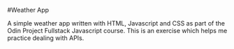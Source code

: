 #Weather App

A simple weather app written with HTML, Javascript and CSS as part of the Odin
Project Fullstack Javascript course. This is an exercise which helps me practice
dealing with APIs.